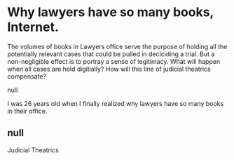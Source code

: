 # Why lawyers have so many books, Internet. 

The volumes of books in Lawyers office serve the purpose of holding all the potentially relevant cases that could be pulled in deciciding a trial. But a non-negligible effect is to portray a sense of legitimacy. What will happen when all cases are held digitially? How will this line of judicial theatrics compensate? 

null

I was 26 years old when I finally realized why lawyers have so many books in their office. 

## null

Judicial Theatrics

